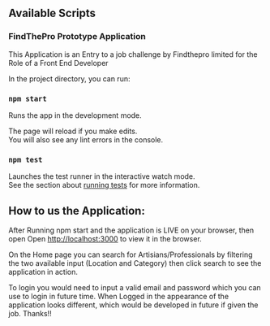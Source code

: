 
## Available Scripts

### FindThePro Prototype Application
This Application is an Entry to a job challenge by Findthepro limited for the Role of a Front End Developer

In the project directory, you can run:

### `npm start`

Runs the app in the development mode.<br>


The page will reload if you make edits.<br>
You will also see any lint errors in the console.

### `npm test`

Launches the test runner in the interactive watch mode.<br>
See the section about [running tests](https://facebook.github.io/create-react-app/docs/running-tests) for more information.

## How to us the Application:
After Running npm start and the application is LIVE on your browser, then open Open [http://localhost:3000](http://localhost:3000) to view it in the browser.

On the Home page you can  search for Artisians/Professionals by filtering the two available input (Location and Category) then click search to see the application in action.

 To login you would need to input a valid email and password which you can use to login in future time. When Logged in the appearance of the application looks different, which would be developed in future if given the job. Thanks!!



